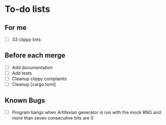 # To-do lists

## For me

- [ ] 33 clippy lints

## Before each merge

- [ ] Add documentation
- [ ] Add tests
- [ ] Cleanup clippy complaints
- [ ] Cleanup [cargo.toml]

## Known Bugs

- [ ] Program hangs when Artifexian generator is run with the mock RNG and
      more than seven consecutive bits are 0
